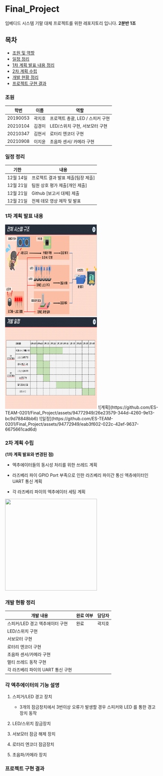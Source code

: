 # Final_Project
임베디드 시스템 기말 대체 프로젝트를 위한 레포지토리 입니다. **2분반 1조**
## 목차
- [조원 및 역할](#조원)
- [일정 정리](#일정-정리)
- [1차 계획 발표 내용 정리](#1차-계획-발표-내용)
- [2차 계획 수립](#2차-계획-수립)
- [개발 현황 정리](#개발-현황-정리)
- [프로젝트 구현 결과](#프로젝트-구현-결과)





###    조원

|학번|이름|역할|
|------|---|---|
|20190053|곽지호|프로젝트 총괄, LED / 스피커 구현|
|20210104|김경미|LED/스위치 구현, 서보모터 구현|
|20210347|김현서|로터리 엔코더 구현|
|20210908|이지윤|초음파 센서/ 카메라 구현|


### 일정 정리
|기한|내용|
|------|---|
|12월 14일|프로젝트 결과 발표 제출[팀장 제출]|
|12월 21일|팀원 상호 평가 제출[개인 제출]|
|12월 21일|Github [보고서 대체] 제출|
|12월 21일|전체 데모 영상 제작 및 발표|

### 1차 계획 발표 내용
<img src="/임베디드/계획.png" width="300" height="300">
<img src="/임베디드/일정.png" width="300" height="300">
![계획](https://github.com/ES-TEAM-0201/Final_Project/assets/94772949/26e23579-344d-4260-9e13-bc9d78848bb6)
![일정](https://github.com/ES-TEAM-0201/Final_Project/assets/94772949/eab3f602-022c-42ef-9637-6675661cad6d)

### 2차 계획 수립
**(1차 계획 발표와 변경된 점)**
- 엑추에이터들의 동시성 처리를 위한 쓰레드 계획
- 라즈베리 파이 GPIO Port 부족으로 인한 라즈베리 파이간 통신 엑츄에이터인 UART 통신 계획

- 각 라즈베리 파이의 엑추에이터 세팅 계획
<img src="/임베디드/라즈베리파이_예제.png" width="300" height="300">


### 개발 현황 정리
|개발 내용|완료 여부|담당자|
|------|---|---|
|스피커/LED 경고 엑추에이터 구현|완료|곽지호|
|LED/스위치 구현||
|서보모터 구현|||
|로터리 엔코더 구현|||
|초음파 센서/카메라 구현|||
|멀티 쓰레드 동작 구현|||
|각 라즈베리 파이의 UART 통신 구현|||

### 각 엑추에이터의 기능 설명
1. 스피거/LED 경고 장치
	- 3개의 잠금창치에서 3번이상 오류가 발생할 경우 스피커와 LED 를 통한 경고장치 동작
	
2. LED/스위치 잠금장치
3. 서보모터 잠금 해제 장치
4. 로터리 엔코더 잠금장치
5. 초음파/카메라 장치

###   프로젝트 구현 결과
